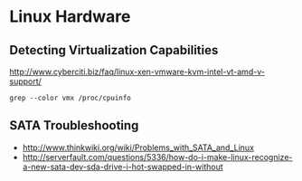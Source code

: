 # Linux Hardware

## Detecting Virtualization Capabilities

<http://www.cyberciti.biz/faq/linux-xen-vmware-kvm-intel-vt-amd-v-support/>

```
grep --color vmx /proc/cpuinfo
```

## SATA Troubleshooting

* <http://www.thinkwiki.org/wiki/Problems_with_SATA_and_Linux>
* <http://serverfault.com/questions/5336/how-do-i-make-linux-recognize-a-new-sata-dev-sda-drive-i-hot-swapped-in-without>